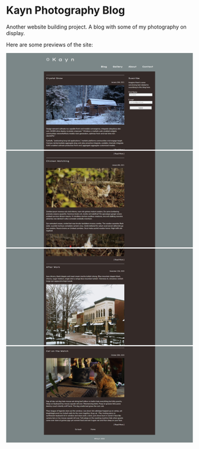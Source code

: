 # Kayn Photography Blog
Another website building project. A blog with some of my photography on display. 
&nbsp;

Here are some previews of the site:

![Kayn Photography Blog Preview #1](site-preview01.png "Preview #1")
![Kayn Photography Blog Preview #2](site-preview02.png "Preview #2")
![Kayn Photography Blog Preview #3](site-preview03.png "Preview #3")
![Kayn Photography Blog Preview #4](site-preview04.png "Preview #4")
